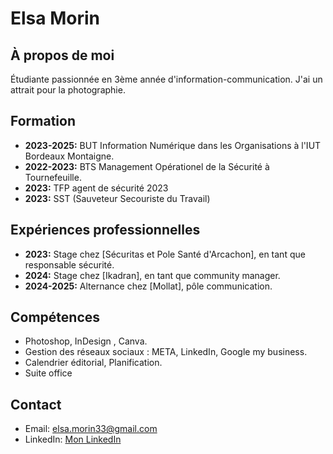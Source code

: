# Elsa Morin

## À propos de moi
Étudiante passionnée en 3ème année d'information-communication. J'ai un attrait pour la photographie.

## Formation
- **2023-2025:** BUT Information Numérique dans les Organisations à l'IUT Bordeaux Montaigne.
- **2022-2023:** BTS Management Opérationel de la Sécurité à Tournefeuille.
- **2023:** TFP agent de sécurité 2023
- **2023:** SST (Sauveteur Secouriste du Travail)

## Expériences professionnelles
- **2023:** Stage chez [Sécuritas et Pole Santé d'Arcachon], en tant que responsable sécurité.
- **2024:** Stage chez [Ikadran], en tant que community manager.
- **2024-2025:** Alternance chez [Mollat], pôle communication.

## Compétences
- Photoshop, InDesign , Canva.
- Gestion des réseaux sociaux : META, LinkedIn, Google my business.
- Calendrier éditorial, Planification.
- Suite office

## Contact
- Email: elsa.morin33@gmail.com
- LinkedIn: [Mon LinkedIn](https://www.linkedin.com/in/elsa-morin-388020222/)
